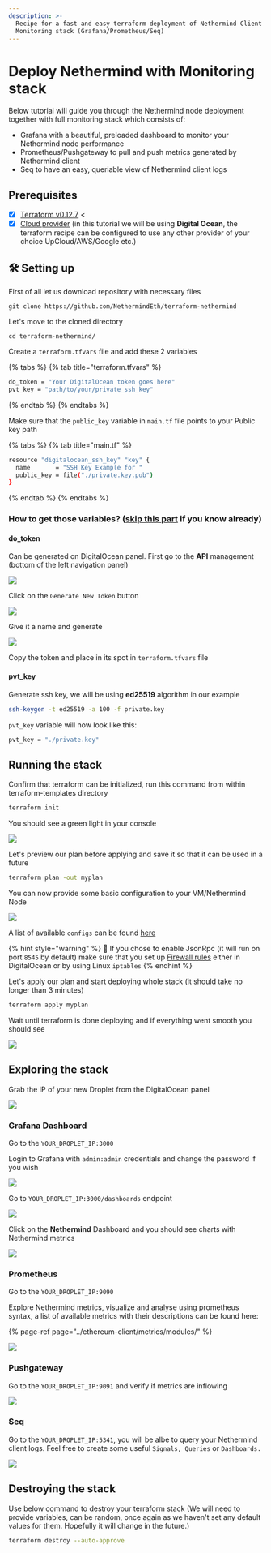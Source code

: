 ```yaml
---
description: >-
  Recipe for a fast and easy terraform deployment of Nethermind Client and
  Monitoring stack (Grafana/Prometheus/Seq)
---
```


# Deploy Nethermind with Monitoring stack

Below tutorial will guide you through the Nethermind node deployment together with full monitoring stack which consists of:

* Grafana with a beautiful, preloaded dashboard to monitor your Nethermind node performance
* Prometheus/Pushgateway to pull and push metrics generated by Nethermind client
* Seq to have an easy, queriable view of Nethermind client logs 

## Prerequisites

* [x] [Terraform v0.12.7](https://www.terraform.io/downloads.html) &lt; 
* [x] [Cloud provider](cloud-providers/) \(in this tutorial we will be using **Digital Ocean**, the terraform recipe can be configured to use any other provider of your choice UpCloud/AWS/Google etc.\)

## 🛠 Setting up

First of all let us download repository with necessary files

```text
git clone https://github.com/NethermindEth/terraform-nethermind
```

Let's move to the cloned directory

```text
cd terraform-nethermind/
```

Create a `terraform.tfvars` file and add these 2 variables

{% tabs %}
{% tab title="terraform.tfvars" %}
```bash
do_token = "Your DigitalOcean token goes here"
pvt_key = "path/to/your/private_ssh_key"
```
{% endtab %}
{% endtabs %}

Make sure that the `public_key` variable in `main.tf` file points to your Public key path

{% tabs %}
{% tab title="main.tf" %}
```bash
resource "digitalocean_ssh_key" "key" {
  name       = "SSH Key Example for "
  public_key = file("./private.key.pub")
}
```
{% endtab %}
{% endtabs %}

### How to get those variables? \([skip this part](deploy-nethermind-with-monitoring-stack.md#run-the-stack) if you know already\)

#### do\_token

Can be generated on DigitalOcean panel. First go to the **API** management \(bottom of the left navigation panel\)

![](../.gitbook/assets/image%20%2843%29.png)

Click on the `Generate New Token` button

![](../.gitbook/assets/image%20%2847%29.png)

Give it a name and generate

![](../.gitbook/assets/image%20%2842%29.png)

Copy the token and place in its spot in `terraform.tfvars` file

#### pvt\_key

Generate ssh key, we will be using **ed25519** algorithm in our example

```bash
ssh-keygen -t ed25519 -a 100 -f private.key
```

`pvt_key` variable will now look like this:

```bash
pvt_key = "./private.key"
```

## Running the stack

Confirm that terraform can be initialized, run this command from within terraform-templates directory

```bash
terraform init
```

You should see a green light in your console

![](../.gitbook/assets/image%20%2850%29.png)

Let's preview our plan before applying and save it so that it can be used in a future

```bash
terraform plan -out myplan
```

You can now provide some basic configuration to your VM/Nethermind Node

![](../.gitbook/assets/image%20%2855%29.png)

A list of available `configs` can be found [here](../ethereum-client/networks.md)

{% hint style="warning" %}
🧯 If you chose to enable JsonRpc \(it will run on port `8545` by default\) make sure that you set up [Firewall rules](../first-steps-with-nethermind/firewall-configuration.md) either in DigitalOcean or by using Linux `iptables`
{% endhint %}

Let's apply our plan and start deploying whole stack \(it should take no longer than 3 minutes\)

```bash
terraform apply myplan
```

Wait until terraform is done deploying and if everything went smooth you should see

![](../.gitbook/assets/image%20%2854%29.png)

## Exploring the stack

Grab the IP of your new Droplet from the DigitalOcean panel

![](../.gitbook/assets/image%20%2852%29.png)

### Grafana Dashboard

Go to the `YOUR_DROPLET_IP:3000`

Login to Grafana with `admin:admin` credentials and change the password if you wish

![](../.gitbook/assets/image%20%2841%29.png)

Go to `YOUR_DROPLET_IP:3000/dashboards` endpoint

![](../.gitbook/assets/image%20%2840%29.png)

Click on the **Nethermind** Dashboard and you should see charts with Nethermind metrics

![](../.gitbook/assets/image%20%2848%29.png)

### Prometheus

Go to the `YOUR_DROPLET_IP:9090`

Explore Nethermind metrics, visualize and analyse using prometheus syntax, a list of available metrics with their descriptions can be found here:

{% page-ref page="../ethereum-client/metrics/modules/" %}

![](../.gitbook/assets/image%20%2851%29.png)

### Pushgateway

Go to the `YOUR_DROPLET_IP:9091` and verify if metrics are inflowing

![](../.gitbook/assets/image%20%2849%29%20%281%29.png)

### Seq

Go to the `YOUR_DROPLET_IP:5341`, you will be albe to query your Nethermind client logs. Feel free to create some useful `Signals, Queries` or `Dashboards.`

![](../.gitbook/assets/image%20%2839%29%20%282%29.png)

## Destroying the stack

Use below command to destroy your terraform stack \(We will need to provide variables, can be random, once again as we haven't set any default values for them. Hopefully it will change in the future.\)

```bash
terraform destroy --auto-approve
```

